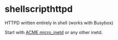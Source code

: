 shellscripthttpd
================

HTTPD written entirely in shell (works with Busybox)

Start with [ACME micro_inetd](http://www.acme.com/software/micro_inetd/) or any other inetd.

